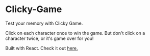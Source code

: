 # Clicky-Game

Test your memory with Clicky Game.

Click on each character once to win the game. But don't click on a character twice, or it's game over for you!

Built with React. Check it out [here.](https://shielded-brushlands-45047.herokuapp.com/)

